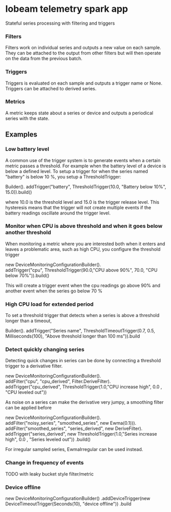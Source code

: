 # Iobeam telemetry spark app

Stateful series processing with filtering and triggers

### Filters

Filters work on individual series and outputs a new value on each sample. They can be attached to the
output from other filters but will then operate on the data from the previous batch.

### Triggers

Triggers is evaluated on each sample and outputs a trigger name or None. Triggers can be 
attached to derived series.

### Metrics

A metric keeps state about a series or device and outputs a periodical series with the state. 

## Examples

### Low battery level

A common use of the trigger system is to generate events when a certain metric passes a threshold. 
For example when the battery level of a device is below a defined level. To setup a trigger for when 
the series named "battery" is below 10 %, you setup a ThresholdTrigger:

Builder().
addTrigger("battery", ThresholdTrigger(10.0, "Battery below 10%", 15.0)).build()

where 10.0 is the threshold level and 15.0 is the trigger release level. This hysteresis 
means that the trigger will not create multiple events if the battery readings oscillate around the 
trigger level. 

### Monitor when CPU is above threshold and when it goes below another threshold

When monitoring a metric where you are interested both when it enters and leaves a problematic area, 
such as high CPU, you configure the threshold trigger

new DeviceMonitoringConfigurationBuilder().  
addTrigger("cpu", ThresholdTrigger(90.0,"CPU above 90%", 70.0, "CPU below 70%")).build()

This will create a trigger event when the cpu readings go above 90% and another event when the series 
go below 70 %

### High CPU load for extended period

To set a threshold trigger that detects when a series is above a threshold longer than a timeout, 

Builder().
addTrigger("Series name", ThresholdTimeoutTrigger(0.7, 0.5, Milliseconds(100), "Above threshold longer than 100 ms")).build

### Detect quickly changing series

Detecting quick changes in series can be done by connecting a threshold trigger to a derivative filter. 

new DeviceMonitoringConfigurationBuilder().  
addFilter("cpu", "cpu_derived", Filter.DeriveFilter).
addTrigger("cpu_derived", ThresholdTrigger(1.0,"CPU increase high", 0.0 , "CPU leveled out"))

As noise on a series can make the derivative very jumpy, a smoothing filter can be applied before
  
new DeviceMonitoringConfigurationBuilder().  
addFilter("noisy_series", "smoothed_series", new Ewma(0.1))).
addFilter("smoothed_series", "series_derived", new DeriveFilter).
addTrigger("series_derived", new ThresholdTrigger(1.0,"Series increase high", 0.0 , "Series leveled out"))
.build()
  
For irregular sampled series, EwmaIrregular can be used instead.  

### Change in frequency of events

TODO with leaky bucket style filter/metric

### Device offline

new DeviceMonitoringConfigurationBuilder()
.addDeviceTrigger(new DeviceTimeoutTrigger(Seconds(10), "device offline"))
.build